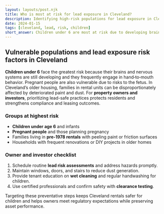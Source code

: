```yaml
---
layout: layouts/post.njk
title: Who is most at risk for lead exposure in Cleveland?
description: Identifying high-risk populations for lead exposure in Cleveland, including children under 6 and low-income renters
date: 2024-01-15
tags: [cleveland, lead, risk, children]
short_answer: Children under 6 are most at risk due to developing brains and hand-to-mouth behavior. Low-income renters of color face higher risk due to limited safe housing options.
---
```

<h2>Vulnerable populations and lead exposure risk factors in Cleveland</h2>
<p><strong>Children under 6</strong> face the greatest risk because their brains and nervous systems are still developing and they frequently engage in hand‑to‑mouth behavior. Pregnant people are also vulnerable due to risks to the fetus. In Cleveland’s older housing, families in rental units can be disproportionately affected by deteriorated paint and dust. For <strong>property owners and investors</strong>, prioritizing lead-safe practices protects residents and strengthens compliance and leasing outcomes.</p>
<h3>Groups at highest risk</h3>
<ul>
  <li><strong>Children under age 6</strong> and infants</li>
  <li><strong>Pregnant people</strong> and those planning pregnancy</li>
  <li>Families living in <strong>pre-1978 rentals</strong> with peeling paint or friction surfaces</li>
  <li>Households with frequent renovations or DIY projects in older homes</li>
</ul>
<h3>Owner and investor checklist</h3>
<ol>
  <li>Schedule routine <strong>lead risk assessments</strong> and address hazards promptly.</li>
  <li>Maintain windows, doors, and stairs to reduce dust generation.</li>
  <li>Provide tenant education on <strong>wet cleaning</strong> and regular handwashing for children.</li>
  <li>Use certified professionals and confirm safety with <strong>clearance testing</strong>.</li>
</ol>
<p>Targeting these preventative steps keeps Cleveland rentals safer for children and helps owners meet regulatory expectations while preserving asset performance.</p>
